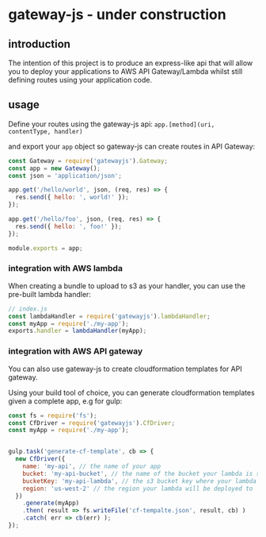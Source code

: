 # gateway-js - under construction

## introduction

The intention of this project is to produce an express-like api that will allow you to deploy your applications to AWS API Gateway/Lambda whilst still defining routes using your application code.

## usage

Define your routes using the gateway-js api: `app.[method](uri, contentType, handler)`

and export your `app` object so gateway-js can create routes in API Gateway:

```js
const Gateway = require('gatewayjs').Gateway;
const app = new Gateway();
const json = 'application/json';

app.get('/hello/world', json, (req, res) => {
  res.send({ hello: ', world!' });
});

app.get('/hello/foo', json, (req, res) => {
  res.send({ hello: ', foo!' });
});

module.exports = app;
```

### integration with AWS lambda
When creating a bundle to upload to s3 as your handler, you can use the pre-built lambda handler:
```js
// index.js
const lambdaHandler = require('gatewayjs').lambdaHandler;
const myApp = require('./my-app');
exports.handler = lambdaHandler(myApp);
```

### integration with AWS API gateway
You can also use gateway-js to create cloudformation templates for API gateway.

Using your build tool of choice, you can generate cloudformation templates given a complete app, e.g for gulp:

```js
const fs = require('fs');
const CfDriver = require('gatewayjs').CfDriver;
const myApp = require('./my-app');


gulp.task('generate-cf-template', cb => {
  new CfDriver({
    name: 'my-api', // the name of your app
    bucket: 'my-api-bucket', // the name of the bucket your lambda is stored in
    bucketKey: 'my-api-lambda', // the s3 bucket key where your lambda is stored
    region: 'us-west-2' // the region your lambda will be deployed to
  })
    .generate(myApp)
    .then( result => fs.writeFile('cf-tempalte.json', result, cb) )
    .catch( err => cb(err) );
});
```